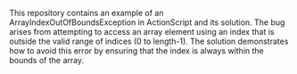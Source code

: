This repository contains an example of an ArrayIndexOutOfBoundsException in ActionScript and its solution.  The bug arises from attempting to access an array element using an index that is outside the valid range of indices (0 to length-1). The solution demonstrates how to avoid this error by ensuring that the index is always within the bounds of the array.